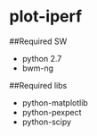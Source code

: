 # plot-iperf
##Required SW
- python 2.7
- bwm-ng

##Required libs
- python-matplotlib
- python-pexpect
- python-scipy
